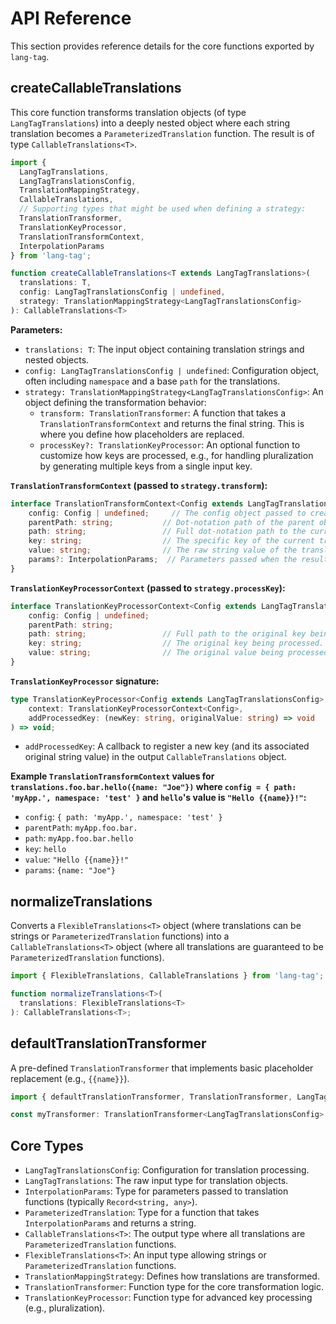 # API Reference

This section provides reference details for the core functions exported by `lang-tag`.

## createCallableTranslations

This core function transforms translation objects (of type `LangTagTranslations`) into a deeply nested object where each string translation becomes a `ParameterizedTranslation` function. The result is of type `CallableTranslations<T>`.

```ts
import {
  LangTagTranslations,
  LangTagTranslationsConfig,
  TranslationMappingStrategy,
  CallableTranslations,
  // Supporting types that might be used when defining a strategy:
  TranslationTransformer,
  TranslationKeyProcessor,
  TranslationTransformContext,
  InterpolationParams
} from 'lang-tag';

function createCallableTranslations<T extends LangTagTranslations>(
  translations: T,
  config: LangTagTranslationsConfig | undefined,
  strategy: TranslationMappingStrategy<LangTagTranslationsConfig>
): CallableTranslations<T>
```

**Parameters:**

*   `translations: T`: The input object containing translation strings and nested objects.
*   `config: LangTagTranslationsConfig | undefined`: Configuration object, often including `namespace` and a base `path` for the translations.
*   `strategy: TranslationMappingStrategy<LangTagTranslationsConfig>`: An object defining the transformation behavior:
    *   `transform: TranslationTransformer`: A function that takes a `TranslationTransformContext` and returns the final string. This is where you define how placeholders are replaced.
    *   `processKey?: TranslationKeyProcessor`: An optional function to customize how keys are processed, e.g., for handling pluralization by generating multiple keys from a single input key.

**`TranslationTransformContext` (passed to `strategy.transform`):**

```ts
interface TranslationTransformContext<Config extends LangTagTranslationsConfig> {
    config: Config | undefined;     // The config object passed to createCallableTranslations.
    parentPath: string;           // Dot-notation path of the parent object (e.g., "myFeature.greetings.").
    path: string;                 // Full dot-notation path to the current translation (e.g., "myFeature.greetings.hello").
    key: string;                  // The specific key of the current translation (e.g., "hello").
    value: string;                // The raw string value of the translation (e.g., "Hello {{name}}!").
    params?: InterpolationParams;  // Parameters passed when the resulting translation function is called (e.g., { name: "Joe" }).
}
```

**`TranslationKeyProcessorContext` (passed to `strategy.processKey`):**

```ts
interface TranslationKeyProcessorContext<Config extends LangTagTranslationsConfig> {
    config: Config | undefined;
    parentPath: string;
    path: string;                 // Full path to the original key being processed.
    key: string;                  // The original key being processed.
    value: string;                // The original value being processed.
}
```

**`TranslationKeyProcessor` signature:**

```ts
type TranslationKeyProcessor<Config extends LangTagTranslationsConfig> = (
    context: TranslationKeyProcessorContext<Config>,
    addProcessedKey: (newKey: string, originalValue: string) => void
) => void;
```

*   `addProcessedKey`: A callback to register a new key (and its associated original string value) in the output `CallableTranslations` object.

**Example `TranslationTransformContext` values for `translations.foo.bar.hello({name: "Joe"})` where `config = { path: 'myApp.', namespace: 'test' }` and `hello`'s value is `"Hello {{name}}!"`:**

*   `config`: `{ path: 'myApp.', namespace: 'test' }`
*   `parentPath`: `myApp.foo.bar.`
*   `path`: `myApp.foo.bar.hello`
*   `key`: `hello`
*   `value`: `"Hello {{name}}!"`
*   `params`: `{name: "Joe"}`

## normalizeTranslations

Converts a `FlexibleTranslations<T>` object (where translations can be strings or `ParameterizedTranslation` functions) into a `CallableTranslations<T>` object (where all translations are guaranteed to be `ParameterizedTranslation` functions).

```ts
import { FlexibleTranslations, CallableTranslations } from 'lang-tag';

function normalizeTranslations<T>(
  translations: FlexibleTranslations<T>
): CallableTranslations<T>;
```

## defaultTranslationTransformer

A pre-defined `TranslationTransformer` that implements basic placeholder replacement (e.g., `{{name}}`).

```ts
import { defaultTranslationTransformer, TranslationTransformer, LangTagTranslationsConfig } from 'lang-tag';

const myTransformer: TranslationTransformer<LangTagTranslationsConfig> = defaultTranslationTransformer;
```

## Core Types

*   `LangTagTranslationsConfig`: Configuration for translation processing.
*   `LangTagTranslations`: The raw input type for translation objects.
*   `InterpolationParams`: Type for parameters passed to translation functions (typically `Record<string, any>`).
*   `ParameterizedTranslation`: Type for a function that takes `InterpolationParams` and returns a string.
*   `CallableTranslations<T>`: The output type where all translations are `ParameterizedTranslation` functions.
*   `FlexibleTranslations<T>`: An input type allowing strings or `ParameterizedTranslation` functions.
*   `TranslationMappingStrategy`: Defines how translations are transformed.
*   `TranslationTransformer`: Function type for the core transformation logic.
*   `TranslationKeyProcessor`: Function type for advanced key processing (e.g., pluralization). 